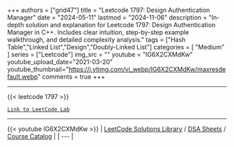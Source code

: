 
+++
authors = ["grid47"]
title = "Leetcode 1797: Design Authentication Manager"
date = "2024-05-11"
lastmod = "2024-11-06"
description = "In-depth solution and explanation for Leetcode 1797: Design Authentication Manager in C++. Includes clear intuition, step-by-step example walkthrough, and detailed complexity analysis."
tags = ["Hash Table","Linked List","Design","Doubly-Linked List"]
categories = [
    "Medium"
]
series = ["Leetcode"]
img_src = ""
youtube = "IG6X2CXMdKw"
youtube_upload_date="2021-03-20"
youtube_thumbnail="https://i.ytimg.com/vi_webp/IG6X2CXMdKw/maxresdefault.webp"
comments = true
+++



---
{{< leetcode 1797 >}}

[`Link to LeetCode Lab`](https://leetcode.com/problems/design-authentication-manager/description/)

---
{{< youtube IG6X2CXMdKw >}}
| [LeetCode Solutions Library](https://grid47.xyz/leetcode/) / [DSA Sheets](https://grid47.xyz/sheets/) / [Course Catalog](https://grid47.xyz/courses/) |
| --- |

